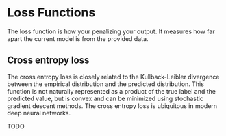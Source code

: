 # Loss Functions

The loss function is how your penalizing your output. It measures how far apart the current model is from the provided data. 

## Cross entropy loss

The cross entropy loss is closely related to the Kullback-Leibler divergence between the empirical distribution and the predicted distribution. This function is not naturally represented as a product of the true label and the predicted value, but is convex and can be minimized using stochastic gradient descent methods. The cross entropy loss is ubiquitous in modern deep neural networks.


TODO